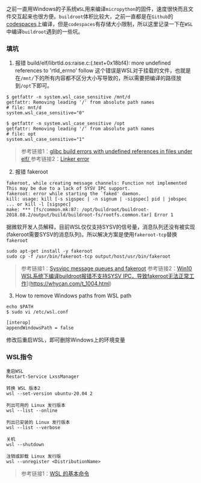 之前一直用Windows的子系统`WSL`用来编译`micropython`的固件，速度很快而且文件交互起来也很方便。`buildroot`体积比较大，之前一直都是在`Github`的[codespaces](https://github.com/codespaces)上编译，但是`codespaces`有存储大小限制，所以这里记录一下在`WSL`中编译`buildroot`遇到的一些坑。

### 填坑
1. 报错 build/elf/librtld.os:raise.c:(.text+0x18bf4): more undefined references to 'rtld_errno' follow
这个错误是WSL对于挂载的文件，也就是在`/mnt/`下的所有内容都不区分大小写导致的，所以需要把编译的路径放到`/opt`下即可。

```
$ getfattr -n system.wsl_case_sensitive /mnt/d
getfattr: Removing leading '/' from absolute path names
# file: mnt/d
system.wsl_case_sensitive="0"

$ getfattr -n system.wsl_case_sensitive /opt
getfattr: Removing leading '/' from absolute path names
# file: opt
system.wsl_case_sensitive="1"
```
> 参考链接1：[glibc build errors with undefined references in files under elf/ ](https://github.com/riscv-collab/riscv-gnu-toolchain/issues/523)
> 参考链接2：[Linker error](https://github.com/riscv-collab/riscv-gnu-toolchain/issues/742)

2. 报错 fakeroot
```
fakeroot, while creating message channels: Function not implemented
This may be due to a lack of SYSV IPC support.
fakeroot: error while starting the `faked' daemon.
kill: usage: kill [-s sigspec | -n signum | -sigspec] pid | jobspec ... or kill -l [sigspec]
make: *** [fs/common.mk:87: /opt/buildroot/buildroot-2018.08.2/output/build/buildroot-fs/rootfs.common.tar] Error 1
```
据微软开发人员解释，目前WSL仅仅支持SYSV的信号量，消息队列还没有被实现(fakeroot需要SYSV的消息队列)。所以解决方案是使用`fakeroot-tcp`替换`fakeroot`
```
sudo apt-get install -y fakeroot
sudo cp -f /usr/bin/fakeroot-tcp output/host/usr/bin/fakeroot
```

> 参考链接1：[Sysvipc message queues and fakeroot](https://github.com/microsoft/WSL/issues/2465)
> 参考链接2：[Win10 WSL系统下编译buildroot报错不支持SYSV IPC，导致fakeroot无法正常工作](https://whycan.com/t_1004.html)](https://whycan.com/t_1004.html)

3. How to remove Windows paths from WSL path
```
echo $PATH
$ sudo vi /etc/wsl.conf

[interop]
appendWindowsPath = false
```
修改后重启WSL，即可删除Windows上的环境变量

### WSL指令

```
重启WSL
Restart-Service LxssManager

转换 WSL 版本2
wsl --set-version ubuntu-20.04 2

列出可用的 Linux 发行版本
wsl --list --online

列出已安装的 Linux 发行版本
wsl --list --verbose

关机
wsl --shutdown

注销或卸载 Linux 发行版
wsl --unregister <DistributionName>

```
> 参考链接1：[WSL 的基本命令](https://learn.microsoft.com/zh-cn/windows/wsl/basic-commands)


